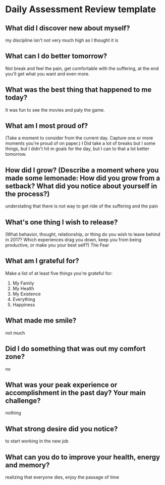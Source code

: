 # Daily Assessment Review template

## **What did I discover new about myself?**
my discipline isn't not very much high as I thought it is

## **What can I do better tomorrow?**
Not break and feel the pain, get comfortable with the suffering, at the end you'll get what you want and even more.

## **What was the best thing that happened to me today?**
It was fun to see the movies and paly the game.
## What am I most proud of? 
(Take a moment to consider from the current day. Capture one or more moments you're proud of on paper.)
I Did take a lot of breaks but I some things, but I didn't hit m goals for the day, but I can to that a lot better tomorrow.

## **How did I grow? (Describe a moment where you made some lemonade: How did you grow from a setback? What did you notice about yourself in the process?)**
understating that there is not way to get ride of the suffering and the pain
## **What's one thing I wish to release?**

(What behavior, thought, relationship, or thing do you wish to leave behind in 2017? Which experiences drag you down, keep you from being productive, or make you
your best self?)
The Fear  

## **What am I grateful for?**
Make a list of at least five things you're grateful for:
1. My Family
2. My Health
3. My Existence
4. Everything
5. Happiness

## **What made me smile?**
not much 

## **Did I do something that was out my comfort zone?**
no

## What was your peak experience or accomplishment in the past day? Your main challenge?
nothing

## What strong desire did you notice?
to start working in the new job

## What can you do to improve your health, energy and memory?
realizing that everyone dies, enjoy the passage of time